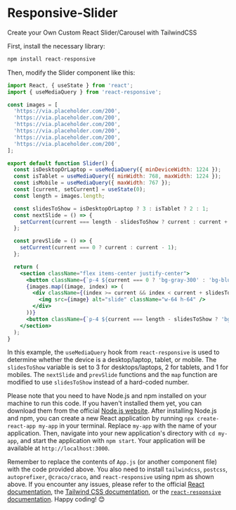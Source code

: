 # Responsive-Slider

Create your Own Custom React Slider/Carousel with TailwindCSS

First, install the necessary library:

```jsx
npm install react-responsive

```

Then, modify the Slider component like this:


```jsx
import React, { useState } from 'react';
import { useMediaQuery } from 'react-responsive';

const images = [
  'https://via.placeholder.com/200',
  'https://via.placeholder.com/200',
  'https://via.placeholder.com/200',
  'https://via.placeholder.com/200',
  'https://via.placeholder.com/200',
  'https://via.placeholder.com/200',
];

export default function Slider() {
  const isDesktopOrLaptop = useMediaQuery({ minDeviceWidth: 1224 });
  const isTablet = useMediaQuery({ minWidth: 768, maxWidth: 1224 });
  const isMobile = useMediaQuery({ maxWidth: 767 });
  const [current, setCurrent] = useState(0);
  const length = images.length;

  const slidesToShow = isDesktopOrLaptop ? 3 : isTablet ? 2 : 1;
  const nextSlide = () => {
    setCurrent(current === length - slidesToShow ? current : current + 1);
  };

  const prevSlide = () => {
    setCurrent(current === 0 ? current : current - 1);
  };

  return (
    <section className="flex items-center justify-center">
      <button className={`p-4 ${current === 0 ? 'bg-gray-300' : 'bg-blue-500'}`} onClick={prevSlide} disabled={current === 0}>Prev</button>
      {images.map((image, index) => (
        <div className={(index >= current && index < current + slidesToShow) ? 'block' : 'hidden'} key={index}>
          <img src={image} alt="slide" className="w-64 h-64" />
        </div>
      ))}
      <button className={`p-4 ${current === length - slidesToShow ? 'bg-gray-300' : 'bg-blue-500'}`} onClick={nextSlide} disabled={current === length - slidesToShow}>Next</button>
    </section>
  );
}
```

In this example, the `useMediaQuery` hook from `react-responsive` is used to determine whether the device is a desktop/laptop, tablet, or mobile. The `slidesToShow` variable is set to 3 for desktops/laptops, 2 for tablets, and 1 for mobiles. The `nextSlide` and `prevSlide` functions and the `map` function are modified to use `slidesToShow` instead of a hard-coded number.

Please note that you need to have Node.js and npm installed on your machine to run this code. If you haven't installed them yet, you can download them from the official [Node.js website](https://nodejs.org/). After installing Node.js and npm, you can create a new React application by running `npx create-react-app my-app` in your terminal. Replace `my-app` with the name of your application. Then, navigate into your new application's directory with `cd my-app`, and start the application with `npm start`. Your application will be available at `http://localhost:3000`.

Remember to replace the contents of `App.js` (or another component file) with the code provided above. You also need to install `tailwindcss`, `postcss`, `autoprefixer`, `@craco/craco`, and `react-responsive` using npm as shown above. If you encounter any issues, please refer to the official [React documentation](https://reactjs.org/docs/getting-started.html), the [Tailwind CSS documentation](https://tailwindcss.com/docs/guides/create-react-app), or the [`react-responsive` documentation](https://www.npmjs.com/package/react-responsive). Happy coding! 😊
